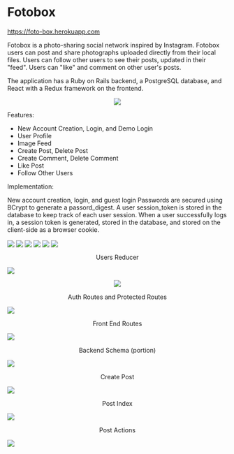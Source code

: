 # Fotobox 

https://foto-box.herokuapp.com

Fotobox is a photo-sharing social network inspired by Instagram. Fotobox users can post and share photographs uploaded directly from their local files. Users can follow other users to see their posts, updated in their "feed". Users can "like" and comment on other user's posts.

The application has a Ruby on Rails backend, a PostgreSQL database, and React with a Redux framework on the frontend.

<p align="center">
  <img width="auto" height="auto" object-fit="contain" src="https://fotobox-seeds.s3-us-west-1.amazonaws.com/image_assets/fotobox_profile_client.png">
</p>

Features:

* New Account Creation, Login, and Demo Login
* User Profile
* Image Feed
* Create Post, Delete Post
* Create Comment, Delete Comment
* Like Post
* Follow Other Users

Implementation:

New account creation, login, and guest login
Passwords are secured using BCrypt to generate a passord_digest. A user session_token is stored in the database to keep track of each user session. When a user successfully logs in, a session token is generated, stored in the database, and stored on the client-side as a browser cookie.

<div className="grid-readme1" display="flex" >
<p align="center">
</p>
<img object-fit="contain" width="auto" height="auto" align="center" src="https://fotobox-seeds.s3-us-west-1.amazonaws.com/image_assets/signupcontainer.png">
<img object-fit="contain" width="auto" height="auto" align="center" src="https://fotobox-seeds.s3-us-west-1.amazonaws.com/image_assets/userActions.png">
<img object-fit="contain" width="auto" height="auto" align="center" src="https://fotobox-seeds.s3-us-west-1.amazonaws.com/image_assets/userAjax.png">
<img object-fit="contain" width="auto" height="auto" align="center" src="https://fotobox-seeds.s3-us-west-1.amazonaws.com/image_assets/usersController.png">
<img object-fit="contain" width="auto" height="auto" align="center" src="https://fotobox-seeds.s3-us-west-1.amazonaws.com/image_assets/userModel_associations.png">
<img object-fit="contain" width="auto" height="auto" align="center" src="https://fotobox-seeds.s3-us-west-1.amazonaws.com/image_assets/userModel_functions.png">
<p align="center">
Users Reducer
</p>
<img object-fit="contain" width="auto" height="auto" align="center" src="https://fotobox-seeds.s3-us-west-1.amazonaws.com/image_assets/usersReducer.png">
</div>







<p align="center">
  <img object-fit="contain" width="auto" height="auto" align="center" src="https://fotobox-seeds.s3-us-west-1.amazonaws.com/image_assets/configureStore.png">
</p>
<div className="grid-readme" display="flex" >
<p align="center">
Auth Routes and Protected Routes
</p>
<img object-fit="contain" width="auto" height="auto" align="center" src="https://fotobox-seeds.s3-us-west-1.amazonaws.com/image_assets/protected_routes.png">
<p align="center">
Front End Routes
</p>
<img object-fit="contain" width="auto" height="auto" align="center" src="https://fotobox-seeds.s3-us-west-1.amazonaws.com/image_assets/App.png">
<p align="center">
Backend Schema (portion)
</p>
<img object-fit="contain" width="auto" height="auto" align="center" src="https://fotobox-seeds.s3-us-west-1.amazonaws.com/image_assets/schema_portion.png">
<p align="center">
Create Post
</p>
<img object-fit="contain" width="auto" height="auto" align="center" src="https://fotobox-seeds.s3-us-west-1.amazonaws.com/image_assets/creatPost.png">
<p align="center">
Post Index
</p>
<img object-fit="contain" width="auto" height="auto" align="center" src="https://fotobox-seeds.s3-us-west-1.amazonaws.com/image_assets/postIndex.png">
<p align="center">
Post Actions
</p>
<img object-fit="contain" width="auto" height="auto" align="center" src="https://fotobox-seeds.s3-us-west-1.amazonaws.com/image_assets/post_actions.png">
</div>
